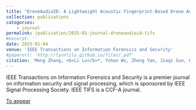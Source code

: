 ```yaml
---
title: "DroneAudioID: A Lightweight Acoustic Fingerprint-Based Drone Authentication System for Secure Drone Delivery"
collection: publications
catogories: 
    - journal
permalink: /publication/2025-01-journal-droneaudioid-tifs
#excerpt: ''
date: 2025-01-04
venue: 'IEEE Transactions on Information Forensics and Security'
#paperurl: 'http://lynnlilu.github.io/files/.pdf'
citation: 'Meng Zhang, <b>Li Lu</b>*, Yuhan Wu, Zheng Yan, Jiaqi Sun, Feng Lin, Kui Ren. &quot;DroneAudioID: A Lightweight Acoustic Fingerprint-Based Drone Authentication System for Secure Drone Delivery.&quot; <i>IEEE Transactions on Information Forensics and Security</i>. 2025. doi: to appear.'
---
```


IEEE Transactions on Information Forensics and Security is a premier journal on information security and signal processing, which is sponsored by IEEE Signal Processing Society. IEEE TIFS is a CCF-A journal.

[To appear](https://www.doi.org/xxxx)
